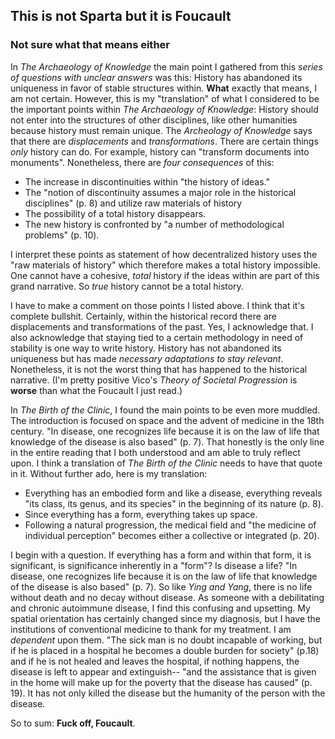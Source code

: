 ## This is not Sparta but it is Foucault 
### Not sure what that means either 

In *The Archaeology of Knowledge* the main point I gathered from this *series of questions with unclear answers* was this: History has abandoned its uniqueness in favor of stable structures within. **What** exactly that means, I am not certain. However, this is my "translation" of what I considered to be the important points within *The Archaeology of Knowledge*: 
History should not enter into the structures of other disciplines, like other humanities because history must remain unique. The *Archeology of Knowledge* says that there are *displacements* and *transformations*.  There are certain things *only* history can do. For example, history can  "transform documents into monuments". Nonetheless, there are *four consequences* of this: 
* The increase in discontinuities within "the history of ideas." 
* The "notion of discontinuity assumes a major role in the historical disciplines" (p. 8) and utilize raw materials of history  
*  The possibility of a total history disappears. 
* The new history is confronted by "a number of methodological problems" (p. 10). 

I interpret these points as statement of how decentralized history uses the "raw materials of history" which therefore makes a total history impossible. One cannot have a cohesive, *total* history if the ideas within are part of this grand narrative. So *true* history cannot be a total history. 

I have to make a comment on those points I listed above. I think that it's complete bullshit. Certainly, within the historical record there are displacements and transformations of the past. Yes, I acknowledge that. I also acknowledge that staying tied to a certain methodology in need of stability is one way to write history. History has not abandoned its uniqueness but has made *necessary adaptations to stay relevant*. Nonetheless, it is not the worst thing that has happened to the historical narrative. (I'm pretty positive Vico's *Theory of Societal Progression* is **worse** than what the Foucault I just read.) 

In *The Birth of the Clinic*, I found the main points to be even more muddled. The introduction is focused on space and the advent of medicine in the 18th century. 
"In disease, one recognizes life because it is on the law of life that knowledge of the disease is also based" (p. 7). That honestly is the only line in the entire reading that I both understood and am able to truly reflect upon. I think a translation of *The Birth of the Clinic* needs to have that quote in it. Without further ado, here is my translation: 

* Everything has an embodied form and like a disease, everything reveals "its class, its genus, and its species" in the beginning of its nature (p. 8). 
* Since everything has a form, everything takes up space. 
* Following a natural progression, the medical field and "the medicine of individual perception" becomes either a collective or integrated (p. 20).

I begin with a question. If everything has a form and within that form, it is significant, is significance inherently in a "form"? Is disease a life? "In disease, one recognizes life because it is on the law of life that knowledge of the disease is also based" (p. 7). So like *Ying and Yang*, there is no life without death and no decay without disease. 
As someone with a debilitating and chronic autoimmune disease, I find this confusing and upsetting. My spatial orientation has certainly changed since my diagnosis, but I have the institutions of conventional medicine to thank for my treatment. I am *dependent* upon them. 
"The sick man is no doubt incapable of working, but if he is placed in a hospital he becomes a double burden for society" (p.18) and if he is not healed and leaves the hospital, if nothing happens, the disease is left to appear and extinguish-- "and the assistance that is given in the home will make up for the poverty that the disease has caused" (p. 19). It has not only killed the disease but the humanity of the person with the disease. 

So to sum: **Fuck off, Foucault**. 
